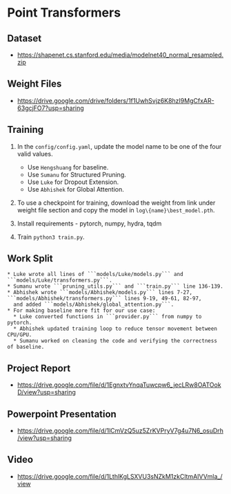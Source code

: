 # Point Transformers

## Dataset
   * https://shapenet.cs.stanford.edu/media/modelnet40_normal_resampled.zip

## Weight Files
   * https://drive.google.com/drive/folders/1f1UwhSvjz6K8hzI9MgCfxAR-63gcjFO7?usp=sharing

## Training
1. In the ```config/config.yaml```, update the model name to be one of the four valid values.
    * Use ```Hengshuang``` for baseline.
    * Use ```Sumanu``` for Structured Pruning.
    * Use ```Luke``` for Dropout Extension.
    * Use ```Abhishek``` for Global Attention.

2. To use a checkpoint for training, download the weight from link under weight file section and copy the model in ```log\{name}\best_model.pth```.

3. Install requirements - pytorch, numpy, hydra, tqdm

4. Train ```python3 train.py```.

## Work Split
    * Luke wrote all lines of ```models/Luke/models.py``` and ```models/Luke/transformers.py```.
    * Sumanu wrote ```pruning_utils.py``` and ```train.py``` line 136-139. 
    * Abhishek wrote ```models/Abhishek/models.py``` lines 7-27, ```models/Abhishek/transformers.py``` lines 9-19, 49-61, 82-97,
      and added ```models/Abhishek/global_attention.py```.
    * For making baseline more fit for our use case:
      * Luke converted functions in ```provider.py``` from numpy to pytorch.
      * Abhishek updated training loop to reduce tensor movement between CPU/GPU.
      * Sumanu worked on cleaning the code and verifying the correctness of baseline.

## Project Report
   * https://drive.google.com/file/d/1EgnxtvYnqaTuwcpw6_jecLRw8OATOokD/view?usp=sharing

## Powerpoint Presentation
   * https://drive.google.com/file/d/1lCmVzQ5uz5ZrKVPryV7g4u7N6_osuDrh/view?usp=sharing

## Video
   * https://drive.google.com/file/d/1LthlKgLSXVU3sNZkM1zkCltmAIVVmla_/view